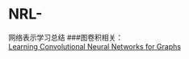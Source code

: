 # NRL-
网络表示学习总结
###图卷积相关：<br>
[Learning Convolutional Neural Networks for Graphs](http://proceedings.mlr.press/v48/niepert16.pdf)

